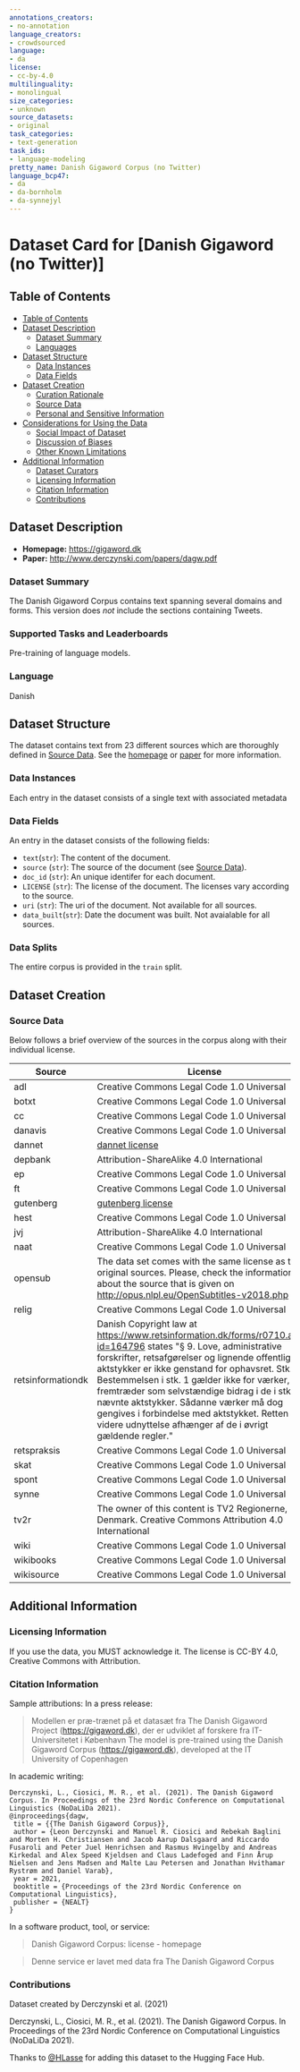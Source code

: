 ```yaml
---
annotations_creators:
- no-annotation
language_creators:
- crowdsourced
language:
- da
license:
- cc-by-4.0
multilinguality:
- monolingual
size_categories:
- unknown
source_datasets:
- original
task_categories:
- text-generation
task_ids:
- language-modeling
pretty_name: Danish Gigaword Corpus (no Twitter)
language_bcp47:
- da
- da-bornholm
- da-synnejyl
---
```


# Dataset Card for [Danish Gigaword (no Twitter)]

## Table of Contents
- [Table of Contents](#table-of-contents)
- [Dataset Description](#dataset-description)
  - [Dataset Summary](#dataset-summary)
  - [Languages](#languages)
- [Dataset Structure](#dataset-structure)
  - [Data Instances](#data-instances)
  - [Data Fields](#data-fields)
- [Dataset Creation](#dataset-creation)
  - [Curation Rationale](#curation-rationale)
  - [Source Data](#source-data)
  - [Personal and Sensitive Information](#personal-and-sensitive-information)
- [Considerations for Using the Data](#considerations-for-using-the-data)
  - [Social Impact of Dataset](#social-impact-of-dataset)
  - [Discussion of Biases](#discussion-of-biases)
  - [Other Known Limitations](#other-known-limitations)
- [Additional Information](#additional-information)
  - [Dataset Curators](#dataset-curators)
  - [Licensing Information](#licensing-information)
  - [Citation Information](#citation-information)
  - [Contributions](#contributions)

## Dataset Description

- **Homepage:**
https://gigaword.dk
- **Paper:**
http://www.derczynski.com/papers/dagw.pdf

### Dataset Summary

The Danish Gigaword Corpus contains text spanning several domains and forms. This version does *not* include the sections containing Tweets.

### Supported Tasks and Leaderboards

Pre-training of language models.

### Language

Danish

## Dataset Structure

The dataset contains text from 23 different sources which are thoroughly defined in [Source Data](#source-data). See the [homepage](https://gigaword.dk) or [paper](http://www.derczynski.com/papers/dagw.pdf) for more information. 

### Data Instances

Each entry in the dataset consists of a single text with associated metadata

### Data Fields

An entry in the dataset consists of the following fields:

- `text`(`str`): The content of the document.
- `source` (`str`): The source of the document (see [Source Data](#source-data)).
- `doc_id` (`str`): An unique identifer for each document.
- `LICENSE` (`str`): The license of the document. The licenses vary according to the source. 
- `uri` (`str`): The uri of the document. Not available for all sources.
- `data_built`(`str`): Date the document was built. Not avaialable for all sources. 


### Data Splits

The entire corpus is provided in the `train` split.

## Dataset Creation

### Source Data

Below follows a brief overview of the sources in the corpus along with their individual license.

| Source            | License                                                                                                                                                                                                                                                                                                                                                                                                                                                                             |
| ----------------- | ----------------------------------------------------------------------------------------------------------------------------------------------------------------------------------------------------------------------------------------------------------------------------------------------------------------------------------------------------------------------------------------------------------------------------------------------------------------------------------- |
| adl               | Creative Commons Legal Code 1.0 Universal                                                                                                                                                                                                                                                                                                                                                                                                                                           |
| botxt             | Creative Commons Legal Code 1.0 Universal                                                                                                                                                                                                                                                                                                                                                                                                                                           |
| cc                | Creative Commons Legal Code 1.0 Universal                                                                                                                                                                                                                                                                                                                                                                                                                                           |
| danavis           | Creative Commons Legal Code 1.0 Universal                                                                                                                                                                                                                                                                                                                                                                                                                                           |
| dannet            | [dannet license](https://cst.ku.dk/projekter/dannet/license.txt)                                                                                                                                                                                                                                                                                                                                                                                                                    |
| depbank           | Attribution-ShareAlike 4.0 International                                                                                                                                                                                                                                                                                                                                                                                                                                            |
| ep                | Creative Commons Legal Code 1.0 Universal                                                                                                                                                                                                                                                                                                                                                                                                                                           |
| ft                | Creative Commons Legal Code 1.0 Universal                                                                                                                                                                                                                                                                                                                                                                                                                                           |
| gutenberg         | [gutenberg license](https://www.gutenberg.org/policy/license.html)                                                                                                                                                                                                                                                                                                                                                                                                                  |
| hest              | Creative Commons Legal Code 1.0 Universal                                                                                                                                                                                                                                                                                                                                                                                                                                           |
| jvj               | Attribution-ShareAlike 4.0 International                                                                                                                                                                                                                                                                                                                                                                                                                                            |
| naat              | Creative Commons Legal Code 1.0 Universal                                                                                                                                                                                                                                                                                                                                                                                                                                           |
| opensub           | The data set comes with the same license as the original sources. Please, check the information about the source that is given on http://opus.nlpl.eu/OpenSubtitles-v2018.php                                                                                                                                                                                                                                                                                                       |
| relig             | Creative Commons Legal Code 1.0 Universal                                                                                                                                                                                                                                                                                                                                                                                                                                           |
| retsinformationdk | Danish Copyright law at https://www.retsinformation.dk/forms/r0710.aspx?id=164796 states "§ 9. Love, administrative forskrifter, retsafgørelser og lignende offentlige aktstykker er ikke genstand for ophavsret. Stk. 2. Bestemmelsen i stk. 1 gælder ikke for værker, der fremtræder som selvstændige bidrag i de i stk. 1 nævnte aktstykker. Sådanne værker må dog gengives i forbindelse med aktstykket. Retten til videre udnyttelse afhænger af de i øvrigt gældende regler." |
| retspraksis       | Creative Commons Legal Code 1.0 Universal                                                                                                                                                                                                                                                                                                                                                                                                                                           |
| skat              | Creative Commons Legal Code 1.0 Universal                                                                                                                                                                                                                                                                                                                                                                                                                                           |
| spont             | Creative Commons Legal Code 1.0 Universal                                                                                                                                                                                                                                                                                                                                                                                                                                           |
| synne             | Creative Commons Legal Code 1.0 Universal                                                                                                                                                                                                                                                                                                                                                                                                                                           |
| tv2r              | The owner of this content is TV2 Regionerne, Denmark. Creative Commons Attribution 4.0 International                                                                                                                                                                                                                                                                                                                                                                                |
| wiki              | Creative Commons Legal Code 1.0 Universal                                                                                                                                                                                                                                                                                                                                                                                                                                           |
| wikibooks         | Creative Commons Legal Code 1.0 Universal                                                                                                                                                                                                                                                                                                                                                                                                                                           |
| wikisource        | Creative Commons Legal Code 1.0 Universal                                                                                                                                                                                                                                                                                                                                                                                                                                           |



## Additional Information

### Licensing Information

If you use the data, you MUST acknowledge it. The license is CC-BY 4.0, Creative Commons with Attribution. 


### Citation Information

 Sample attributions:
In a press release:

> Modellen er præ-trænet på et datasæt fra The Danish Gigaword Project (https://gigaword.dk), der er udviklet af forskere fra IT-Universitetet i København
> The model is pre-trained using the Danish Gigaword Corpus (https://gigaword.dk), developed at the IT University of Copenhagen

In academic writing:

```
Derczynski, L., Ciosici, M. R., et al. (2021). The Danish Gigaword Corpus. In Proceedings of the 23rd Nordic Conference on Computational Linguistics (NoDaLiDa 2021).
@inproceedings{dagw,
 title = {{The Danish Gigaword Corpus}},
 author = {Leon Derczynski and Manuel R. Ciosici and Rebekah Baglini and Morten H. Christiansen and Jacob Aarup Dalsgaard and Riccardo Fusaroli and Peter Juel Henrichsen and Rasmus Hvingelby and Andreas Kirkedal and Alex Speed Kjeldsen and Claus Ladefoged and Finn Årup Nielsen and Jens Madsen and Malte Lau Petersen and Jonathan Hvithamar Rystrøm and Daniel Varab},
 year = 2021,
 booktitle = {Proceedings of the 23rd Nordic Conference on Computational Linguistics},
 publisher = {NEALT}
}
```

In a software product, tool, or service:

> Danish Gigaword Corpus: license - homepage

> Denne service er lavet med data fra The Danish Gigaword Corpus

### Contributions

Dataset created by Derczynski et al. (2021)

Derczynski, L., Ciosici, M. R., et al. (2021). The Danish Gigaword Corpus. In Proceedings of the 23rd Nordic Conference on Computational Linguistics (NoDaLiDa 2021).

Thanks to [@HLasse](https://github.com/HLasse) for adding this dataset to the Hugging Face Hub.